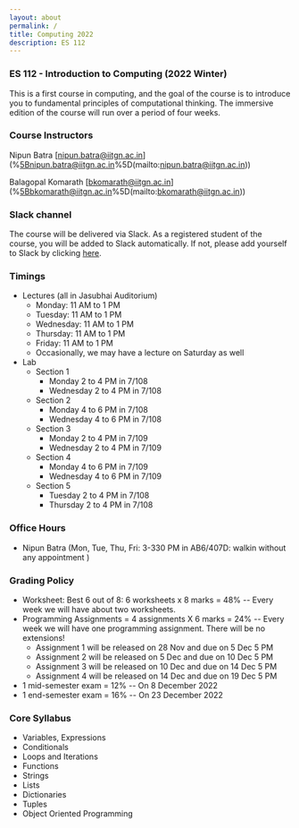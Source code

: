 ```yaml
---
layout: about
permalink: /
title: Computing 2022
description: ES 112
---
```

### ES 112 - Introduction to Computing (2022 Winter)

This is a first course in computing, and the goal of the course is to introduce you to fundamental principles of computational thinking. The immersive edition of the course will run over a period of four weeks.

### Course Instructors

Nipun Batra [[nipun.batra@iitgn.ac.in](mailto:nipun.batra@iitgn.ac.in)](%5Bnipun.batra@iitgn.ac.in%5D(mailto:nipun.batra@iitgn.ac.in))

Balagopal Komarath [[bkomarath@iitgn.ac.in](mailto:bkomarath@iitgn.ac.in)](%5Bbkomarath@iitgn.ac.in%5D(mailto:bkomarath@iitgn.ac.in))

### Slack channel

The course will be delivered via Slack. As a registered student of the course, you will be added to Slack automatically. If not, please add yourself to Slack by clicking [here](https://join.slack.com/t/slack-v4e4710/shared_invite/zt-1jcu38grm-TxYbLQj0AYiVB0CVLQrrHg).

### Timings

- Lectures (all in Jasubhai Auditorium)
  - Monday: 11 AM to 1 PM
  - Tuesday: 11 AM to 1 PM
  - Wednesday: 11 AM to 1 PM
  - Thursday: 11 AM to 1 PM
  - Friday: 11 AM to 1 PM
  - Occasionally, we may have a lecture on Saturday as well
- Lab
  - Section 1
    - Monday 2 to 4 PM in 7/108
    - Wednesday 2 to 4 PM in 7/108
  - Section 2
    - Monday 4 to 6 PM in 7/108
    - Wednesday 4 to 6 PM in 7/108
  - Section 3
    - Monday 2 to 4 PM in 7/109
    - Wednesday 2 to 4 PM in 7/109
  - Section 4
    - Monday 4 to 6 PM in 7/109
    - Wednesday 4 to 6 PM in 7/109
  - Section 5
    - Tuesday 2 to 4 PM in 7/108
    - Thursday 2 to 4 PM in 7/108

### Office Hours

- Nipun Batra (Mon, Tue, Thu, Fri: 3-330 PM in AB6/407D: walkin without any appointment )

### Grading Policy

- Worksheet: Best 6 out of 8: 6 worksheets x 8 marks = 48% -- Every week we will have about two worksheets.
- Programming Assignments = 4 assignments X 6 marks = 24% -- Every week we will have one programming assignment. There will be no extensions!
  - Assignment 1 will be released on 28 Nov and due on 5 Dec 5 PM
  - Assignment 2 will be released on 5 Dec and due on 10 Dec 5 PM
  - Assignment 3 will be released on 10 Dec and due on 14 Dec 5 PM
  - Assignment 4 will be released on 14 Dec and due on 19 Dec 5 PM
- 1 mid-semester exam = 12% -- On 8 December 2022
- 1 end-semester exam = 16% -- On 23 December 2022


### Core Syllabus

- Variables, Expressions
- Conditionals
- Loops and Iterations
- Functions
- Strings
- Lists
- Dictionaries
- Tuples
- Object Oriented Programming
